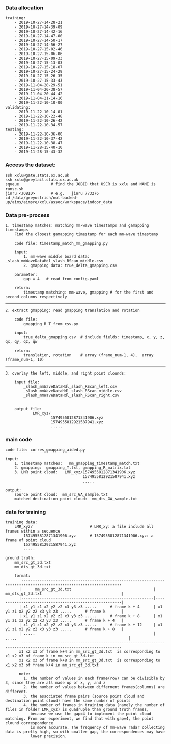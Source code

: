 ### Data allocation

    training:
        - 2019-10-27-14-28-21
        - 2019-10-27-14-39-09
        - 2019-10-27-14-42-16
        - 2019-10-27-14-47-00
        - 2019-10-27-14-50-17
        - 2019-10-27-14-56-27
        - 2019-10-27-15-02-46
        - 2019-10-27-15-06-06
        - 2019-10-27-15-09-33
        - 2019-10-27-15-13-03
        - 2019-10-27-15-18-07
        - 2019-10-27-15-24-29
        - 2019-10-27-15-26-35
        - 2019-10-27-15-33-43
        - 2019-11-04-20-29-51
        - 2019-11-04-20-38-57
        - 2019-11-04-20-44-42
        - 2019-11-04-21-14-16
        - 2019-11-22-10-10-00
    validating:
        - 2019-11-22-10-14-01
        - 2019-11-22-10-22-48
        - 2019-11-22-10-26-42
        - 2019-11-22-10-34-57
    testing:
        - 2019-11-22-10-36-00
        - 2019-11-22-10-37-42
        - 2019-11-22-10-38-47
        - 2019-11-28-15-40-10
        - 2019-11-28-15-43-32



### Access the dataset:

    ssh xxlu@gate.stats.ox.ac.uk
    ssh xxlu@greytail.stats.ox.ac.uk
    squeue              # find the JOBID that USER is xxlu and NAME is runsc.sh
    jinru <JOBID>       # e.g.   jinru 773276
    cd /data/greyostrich/not-backed-up/aims/aimsre/xxlu/assoc/workspace/indoor_data
    
  
    
    
### Data pre-process

    1. timestamp matches: matching mm-wave timestamps and gamapping timestamps      
        Find the closest gamapping timestamp for each mm-wave timestamp
        
        code file: timestamp_match_mm_gmapping.py
        
        input:
            1. mm-wave middle board data: _slash_mmWaveDataHdl_slash_RScan_middle.csv
            2. gmapping data: true_delta_gmapping.csv

        parameter:
            gap = 4   # read from config.yaml

        return:
            timestamp matching: mm-wave, gmapping # for the first and second columns respectively

   
   -----------------------------------------------------------------------
   
    2. extract gmapping: read gmapping translation and rotation

        code file:
            gmapping_R_T_from_csv.py
            
        input:
            true_delta_gmapping.csv  # include fields: timestamp, x, y, z, qx, qy, qz, qw

        return:
            translation, rotation    # array (frame_num-1, 4),  array (frame_num-1, 10)

   -----------------------------------------------------------------------

    3. overlay the left, middle, and right point clounds:
    
        input file:
            _slash_mmWaveDataHdl_slash_RScan_left.csv        
            _slash_mmWaveDataHdl_slash_RScan_middle.csv        
            _slash_mmWaveDataHdl_slash_RScan_right.csv 


        output file:
                LMR_xyz/
                        1574955812871341906.xyz
                        1574955812921587941.xyz
                        .....

            
        
### main code

    code file: corres_gmapping_aided.py

    input:
        1. timestamp matches:   mm_gmapping_timestamp_match.txt
        2. gmapping:  gmapping_T.txt, gmapping_R_matrix.txt
        3. LMR point cloud:   LMR_xyz/1574955812871341906.xyz                            
                                      1574955812921587941.xyz   
                                      .....
                       
    output:
        source point cloud:  mm_src_GA_sample.txt
        matched destination point cloud:  mm_dts_GA_sample.txt
        
        
        
### data for training

    training data:
        LMR_xyz/                         # LMR_xy: a file include all frames within a sequence
            1574955812871341906.xyz      # 1574955812871341906.xyz: a frame of point cloud
            1574955812921587941.xyz
            .....
            
    ground truth:
        mm_src_gt_3d.txt
        mm_dts_gt_3d.txt
        
        format:
           ------------------------------------------------------------------------------------------------------------------
          |      mm_src_gt_3d.txt                                    |    mm_dts_gt_3d.txt                                   |
          |----------------------------------------------------------|-------------------------------------------------------|
          | x1 y1 z1 x2 y2 z2 x3 y3 z3 .....      # frame k + 4      | x1 y1 z1 x2 y2 z2 x3 y3 z3 .....      # frame k       |
          | x1 y1 z1 x2 y2 z2 x3 y3 z3 .....      # frame k + 8      | x1 y1 z1 x2 y2 z2 x3 y3 z3 .....      # frame k + 4   |
          | x1 y1 z1 x2 y2 z2 x3 y3 z3 .....      # frame k + 12     | x1 y1 z1 x2 y2 z2 x3 y3 z3 .....      # frame k + 8   | 
          | .....                                                    | .....                                                 |
           ------------------------------------------------------------------------------------------------------------------
          x1 x2 x3 of frame k+4 in mm_src_gt_3d.txt  is corresponding to x1 x2 x3 of frame k in mm_src_gt_3d.txt
          x1 x2 x3 of frame k+8 in mm_src_gt_3d.txt  is corresponding to x1 x2 x3 of frame k+4 in mm_src_gt_3d.txt
          
          note: 
            1. the number of values in each frame(row) can be divisible by 3, since they are all made up of x, y, and z
            2. the number of values between differnent frames(columns) are different.
            3. the associated frame pairs (source point cloud and destination point cloud) have the same number of points
            4. the number of frames in training data (namely the number of files in folder LMR_xyz) is quadruple than ground truth frames, 
               because we use the gap=4 to implement the point cloud matching. From our experiment, we find that with gap=4, the point clound correspondence 
               is more accurate. The frequency of mm-wave radar collecting data is pretty high, so with smaller gap, the correspondences may have 
               lower precision.
            
  
        
        
